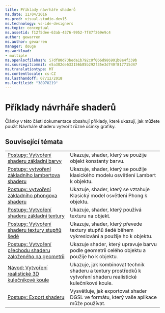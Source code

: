 ```yaml
---
title: Příklady návrháře shaderů
ms.date: 11/04/2016
ms.prod: visual-studio-dev15
ms.technology: vs-ide-designers
ms.topic: conceptual
ms.assetid: f12f5dee-63ab-4376-9952-7f87f269e9c4
author: gewarren
ms.author: gewarren
manager: douge
ms.workload:
- multiple
ms.openlocfilehash: 57df80d73beda1b792c0f066d986901b8e4f339b
ms.sourcegitcommit: e5a382de633156b85b292f35e3d740f817715d47
ms.translationtype: MT
ms.contentlocale: cs-CZ
ms.lasthandoff: 07/12/2018
ms.locfileid: "38978219"
---
```

# <a name="shader-designer-examples"></a>Příklady návrháře shaderů

Články v této části dokumentace obsahují příklady, které ukazují, jak můžete použít Návrháře shaderu vytvořit různé účinky grafiky.

## <a name="related-topics"></a>Související témata

|||
|-|-|
|[Postupy: Vytvoření shaderu základní barvy](../designers/how-to-create-a-basic-color-shader.md)|Ukazuje, shader, který se použije objekt konstanty barvu.|
|[Postupy: vytvoření základního lambertova shaderu](../designers/how-to-create-a-basic-lambert-shader.md)|Ukazuje, shader, který se použije klasického modelu osvětlení Lambert k objektu.|
|[Postupy: vytvoření základního phongova shaderu](../designers/how-to-create-a-basic-phong-shader.md)|Ukazuje, shader, který se vztahuje Klasický model osvětlení Phong k objektu.|
|[Postupy: Vytvoření shaderu základní textury](../designers/how-to-create-a-basic-texture-shader.md)|Ukazuje, shader, který používá texturu na objekt.|
|[Postupy: Vytvoření shaderu textury stupňů šedé](../designers/how-to-create-a-grayscale-texture-shader.md)|Ukazuje, shader, který převede textury stupňů šedé během vykreslování a použije ho k objektu.|
|[Postupy: Vytvoření přechodu shaderu založeného na geometrii](../designers/how-to-create-a-geometry-based-gradient-shader.md)|Ukazuje shader, který upravuje barvu podle geometrii celého objektu a použije ho k objektu.|
|[Návod: Vytvoření realistické 3D kulečníkové koule](../designers/walkthrough-creating-a-realistic-3-d-billiard-ball.md)|Ukazuje, jak kombinovat technik shaderu a textury prostředků k vytvoření shaderu realistické kulečníkové koule.|
|[Postupy: Export shaderu](../designers/how-to-export-a-shader.md)|Vysvětluje, jak exportovat shader DGSL ve formátu, který vaše aplikace může používat.|